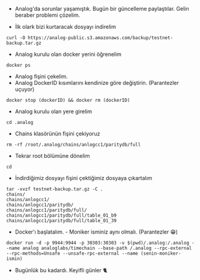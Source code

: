 * Analog'da sorunlar yaşamıştık. Bugün bir güncelleme paylaştılar. Gelin beraber problemi çözelim.


* İlk olark bizi kurtaracak dosyayı indirelim

```console
curl -O https://analog-public.s3.amazonaws.com/backup/testnet-backup.tar.gz
```

* Analog kurulu olan docker yerini öğrenelim
```console
docker ps
```

* Analog fişini çekelim.
* Analog DockerID kısımlarını kendinize göre değiştirin. (Parantezler uçuyor)

```console
docker stop (dockerID) && docker rm (dockerID)
```

* Analog kurulu olan yere girelim
```console
cd .analog
```
* Chains klasörünün fişini çekiyoruz

```console
rm -rf /root/.analog/chains/anlogcc1/paritydb/full
```

* Tekrar root bölümüne dönelim

```console
cd
```

* İndirdiğimiz dosyayı fişini çektiğimiz dosyaya çıkartalım

```console
tar -xvzf testnet-backup.tar.gz -C .
chains/
chains/anlogcc1/
chains/anlogcc1/paritydb/
chains/anlogcc1/paritydb/full/
chains/anlogcc1/paritydb/full/table_01_b9
chains/anlogcc1/paritydb/full/table_01_39
```


* Docker'ı başlatalım. - Moniker isminiz aynı olmalı. (Parantezler 😁)

```console
docker run -d -p 9944:9944 -p 30303:30303 -v $(pwd)/.analog:/.analog --name analog analoglabs/timechain --base-path /.analog --rpc-external --rpc-methods=Unsafe --unsafe-rpc-external --name (senin-moniker-ismin)
```

* Bugünlük bu kadardı. Keyifli günler 🐈
